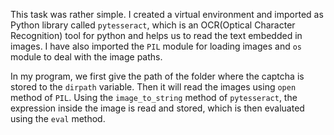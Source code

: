 This task was rather simple. I created a virtual environment and imported as Python library called `pytesseract`, which is an OCR(Optical Character Recognition) tool for python and helps us to read the text embedded in images. I have also imported the `PIL` module for loading images and `os` module to deal with the image paths. 

In my program, we first give the path of the folder where the captcha is stored to the `dirpath` variable. Then it will read the images using `open` method of `PIL`. Using the `image_to_string` method of `pytesseract`, the expression inside the image is read and stored, which is then evaluated using the `eval` method.